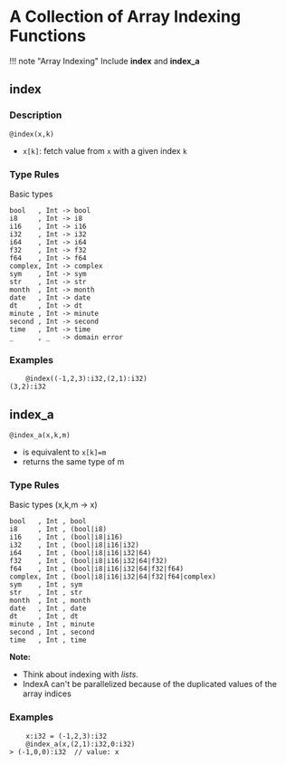 # A Collection of Array Indexing Functions

!!! note "Array Indexing"
    Include **index** and **index_a**

## index

### Description

```no-highlight
@index(x,k)
```

- `x[k]`: fetch value from `x` with a given index `k`

### Type Rules

Basic types

```no-highlight
bool   , Int -> bool   
i8     , Int -> i8     
i16    , Int -> i16    
i32    , Int -> i32    
i64    , Int -> i64    
f32    , Int -> f32    
f64    , Int -> f64    
complex, Int -> complex
sym    , Int -> sym    
str    , Int -> str    
month  , Int -> month  
date   , Int -> date   
dt     , Int -> dt     
minute , Int -> minute 
second , Int -> second 
time   , Int -> time   
_      , _   -> domain error
```


### Examples

```no-highlight
    @index((-1,2,3):i32,(2,1):i32)
(3,2):i32
```

## index_a

```no-highlight
@index_a(x,k,m)
```

- is equivalent to `x[k]=m`
- returns the same type of m

### Type Rules

Basic types (x,k,m -> x)

```no-highlight
bool   , Int , bool 
i8     , Int , (bool|i8)
i16    , Int , (bool|i8|i16)
i32    , Int , (bool|i8|i16|i32)
i64    , Int , (bool|i8|i16|i32|64)
f32    , Int , (bool|i8|i16|i32|64|f32)
f64    , Int , (bool|i8|i16|i32|64|f32|f64)
complex, Int , (bool|i8|i16|i32|64|f32|f64|complex)
sym    , Int , sym    
str    , Int , str    
month  , Int , month  
date   , Int , date   
dt     , Int , dt     
minute , Int , minute 
second , Int , second 
time   , Int , time   
```

**Note:**

- Think about indexing with *lists*.
- IndexA can't be parallelized because of the duplicated values of the array indices

### Examples

```no-highlight
    x:i32 = (-1,2,3):i32
    @index_a(x,(2,1):i32,0:i32)
> (-1,0,0):i32  // value: x
```

